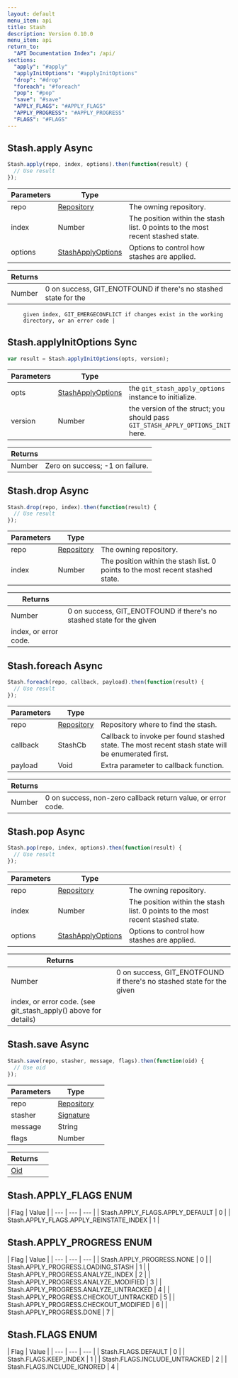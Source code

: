 ```yaml
---
layout: default
menu_item: api
title: Stash
description: Version 0.10.0
menu_item: api
return_to:
  "API Documentation Index": /api/
sections:
  "apply": "#apply"
  "applyInitOptions": "#applyInitOptions"
  "drop": "#drop"
  "foreach": "#foreach"
  "pop": "#pop"
  "save": "#save"
  "APPLY_FLAGS": "#APPLY_FLAGS"
  "APPLY_PROGRESS": "#APPLY_PROGRESS"
  "FLAGS": "#FLAGS"
---
```


## <a name="apply"></a><span>Stash.</span>apply <span class="tags"><span class="async">Async</span></span>

```js
Stash.apply(repo, index, options).then(function(result) {
  // Use result
});
```

| Parameters | Type |   |
| --- | --- | --- |
| repo | [Repository](/api/repository/) | The owning repository. |
| index | Number | The position within the stash list. 0 points to the most recent stashed state. |
| options | [StashApplyOptions](/api/stash_apply_options/) | Options to control how stashes are applied. |

| Returns |  |
| --- | --- |
| Number |  0 on success, GIT_ENOTFOUND if there's no stashed state for the
         given index, GIT_EMERGECONFLICT if changes exist in the working
         directory, or an error code |

## <a name="applyInitOptions"></a><span>Stash.</span>applyInitOptions <span class="tags"><span class="sync">Sync</span></span>

```js
var result = Stash.applyInitOptions(opts, version);
```

| Parameters | Type |   |
| --- | --- | --- |
| opts | [StashApplyOptions](/api/stash_apply_options/) | the `git_stash_apply_options` instance to initialize. |
| version | Number | the version of the struct; you should pass `GIT_STASH_APPLY_OPTIONS_INIT` here. |

| Returns |  |
| --- | --- |
| Number |  Zero on success; -1 on failure. |

## <a name="drop"></a><span>Stash.</span>drop <span class="tags"><span class="async">Async</span></span>

```js
Stash.drop(repo, index).then(function(result) {
  // Use result
});
```

| Parameters | Type |   |
| --- | --- | --- |
| repo | [Repository](/api/repository/) | The owning repository. |
| index | Number | The position within the stash list. 0 points to the most recent stashed state. |

| Returns |  |
| --- | --- |
| Number |  0 on success, GIT_ENOTFOUND if there's no stashed state for the given
 index, or error code. |

## <a name="foreach"></a><span>Stash.</span>foreach <span class="tags"><span class="async">Async</span></span>

```js
Stash.foreach(repo, callback, payload).then(function(result) {
  // Use result
});
```

| Parameters | Type |   |
| --- | --- | --- |
| repo | [Repository](/api/repository/) | Repository where to find the stash. |
| callback | StashCb | Callback to invoke per found stashed state. The most recent stash state will be enumerated first. |
| payload | Void | Extra parameter to callback function. |

| Returns |  |
| --- | --- |
| Number |  0 on success, non-zero callback return value, or error code. |

## <a name="pop"></a><span>Stash.</span>pop <span class="tags"><span class="async">Async</span></span>

```js
Stash.pop(repo, index, options).then(function(result) {
  // Use result
});
```

| Parameters | Type |   |
| --- | --- | --- |
| repo | [Repository](/api/repository/) | The owning repository. |
| index | Number | The position within the stash list. 0 points to the most recent stashed state. |
| options | [StashApplyOptions](/api/stash_apply_options/) | Options to control how stashes are applied. |

| Returns |  |
| --- | --- |
| Number |  0 on success, GIT_ENOTFOUND if there's no stashed state for the given
 index, or error code. (see git_stash_apply() above for details) |

## <a name="save"></a><span>Stash.</span>save <span class="tags"><span class="async">Async</span></span>

```js
Stash.save(repo, stasher, message, flags).then(function(oid) {
  // Use oid
});
```

| Parameters | Type |   |
| --- | --- | --- |
| repo | [Repository](/api/repository/) |  |
| stasher | [Signature](/api/signature/) |  |
| message | String |  |
| flags | Number |  |

| Returns |  |
| --- | --- |
| [Oid](/api/oid/) |  |

## <a name="APPLY_FLAGS"></a><span>Stash.</span>APPLY_FLAGS <span class="tags"><span class="enum">ENUM</span></span>

| Flag | Value |
| --- | --- | --- |
| <span>Stash.APPLY_FLAGS.</span>APPLY_DEFAULT | 0 |
| <span>Stash.APPLY_FLAGS.</span>APPLY_REINSTATE_INDEX | 1 |

## <a name="APPLY_PROGRESS"></a><span>Stash.</span>APPLY_PROGRESS <span class="tags"><span class="enum">ENUM</span></span>

| Flag | Value |
| --- | --- | --- |
| <span>Stash.APPLY_PROGRESS.</span>NONE | 0 |
| <span>Stash.APPLY_PROGRESS.</span>LOADING_STASH | 1 |
| <span>Stash.APPLY_PROGRESS.</span>ANALYZE_INDEX | 2 |
| <span>Stash.APPLY_PROGRESS.</span>ANALYZE_MODIFIED | 3 |
| <span>Stash.APPLY_PROGRESS.</span>ANALYZE_UNTRACKED | 4 |
| <span>Stash.APPLY_PROGRESS.</span>CHECKOUT_UNTRACKED | 5 |
| <span>Stash.APPLY_PROGRESS.</span>CHECKOUT_MODIFIED | 6 |
| <span>Stash.APPLY_PROGRESS.</span>DONE | 7 |

## <a name="FLAGS"></a><span>Stash.</span>FLAGS <span class="tags"><span class="enum">ENUM</span></span>

| Flag | Value |
| --- | --- | --- |
| <span>Stash.FLAGS.</span>DEFAULT | 0 |
| <span>Stash.FLAGS.</span>KEEP_INDEX | 1 |
| <span>Stash.FLAGS.</span>INCLUDE_UNTRACKED | 2 |
| <span>Stash.FLAGS.</span>INCLUDE_IGNORED | 4 |

